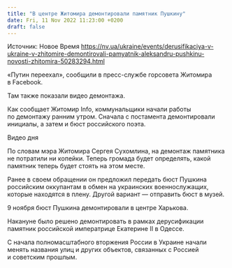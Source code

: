 ```yaml
---
title: "В центре Житомира демонтировали памятник Пушкину"
date: Fri, 11 Nov 2022 11:23:00 +0200
draft: false
---
```

Источник: Новое Время https://nv.ua/ukraine/events/derusifikaciya-v-ukraine-v-zhitomire-demontirovali-pamyatnik-aleksandru-pushkinu-novosti-zhitomira-50283294.html


«Путин переехал», сообщили в пресс-службе горсовета Житомира в Facebook.

Там также показали видео демонтажа.

Как сообщает Житомир Info, коммунальщики начали работы по демонтажу ранним утром. Сначала с постамента демонтировали инициалы, а затем и бюст российского поэта.

 Видео дня   

По словам мэра Житомира Сергея Сухомлина, на демонтаж памятника не потратили ни копейки. Теперь громада будет определять, какой памятник теперь будет стоять на этом месте.

Ранее в своем обращении он предложил передать бюст Пушкина российским оккупантам в обмен на украинских военнослужащих, которые находятся в плену. Другой вариант — отправить бюст в музей.

9 ноября бюст Пушкина демонтировали в центре Харькова.

 Накануне было решено демонтировать в рамках дерусификации памятник российской императрице Екатерине ІІ в Одессе.

С начала полномасштабного вторжения России в Украине начали менять названия улиц и других объектов, связанных с Россией и советским прошлым.

